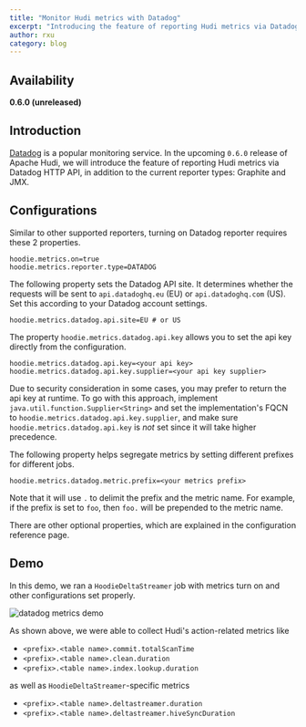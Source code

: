 ```yaml
---
title: "Monitor Hudi metrics with Datadog"
excerpt: "Introducing the feature of reporting Hudi metrics via Datadog HTTP API"
author: rxu
category: blog
---
```


## Availability

**0.6.0 (unreleased)**

## Introduction

[Datadog](https://www.datadoghq.com/) is a popular monitoring service. In the upcoming `0.6.0` release of Apache Hudi, we will introduce the feature of reporting Hudi metrics via Datadog HTTP API, in addition to the current reporter types: Graphite and JMX.
<!--truncate-->
## Configurations

Similar to other supported reporters, turning on Datadog reporter requires these 2 properties.

```properties
hoodie.metrics.on=true
hoodie.metrics.reporter.type=DATADOG
```

The following property sets the Datadog API site. It determines whether the requests will be sent to `api.datadoghq.eu` (EU) or `api.datadoghq.com` (US). Set this according to your Datadog account settings.

```properties
hoodie.metrics.datadog.api.site=EU # or US
```

The property `hoodie.metrics.datadog.api.key` allows you to set the api key directly from the configuration. 

```properties
hoodie.metrics.datadog.api.key=<your api key>
hoodie.metrics.datadog.api.key.supplier=<your api key supplier>
```

Due to security consideration in some cases, you may prefer to return the api key at runtime. To go with this approach, implement `java.util.function.Supplier<String>` and set the implementation's FQCN to `hoodie.metrics.datadog.api.key.supplier`, and make sure `hoodie.metrics.datadog.api.key` is _not_ set since it will take higher precedence.

The following property helps segregate metrics by setting different prefixes for different jobs. 

```properties
hoodie.metrics.datadog.metric.prefix=<your metrics prefix>
```

Note that it will use `.` to delimit the prefix and the metric name. For example, if the prefix is set to `foo`, then `foo.` will be prepended to the metric name.

There are other optional properties, which are explained in the configuration reference page.

## Demo

In this demo, we ran a `HoodieDeltaStreamer` job with metrics turn on and other configurations set properly. 

![datadog metrics demo](/assets/images/blog/2020-05-28-datadog-metrics-demo.png)

As shown above, we were able to collect Hudi's action-related metrics like

- `<prefix>.<table name>.commit.totalScanTime`
- `<prefix>.<table name>.clean.duration`
- `<prefix>.<table name>.index.lookup.duration`

as well as `HoodieDeltaStreamer`-specific metrics

- `<prefix>.<table name>.deltastreamer.duration`
- `<prefix>.<table name>.deltastreamer.hiveSyncDuration`

